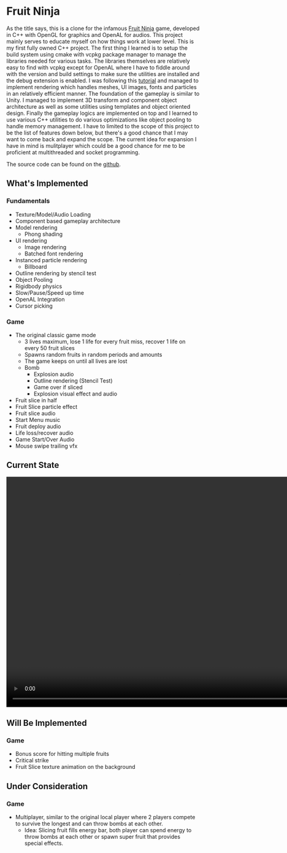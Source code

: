 # Fruit Ninja 
As the title says, this is a clone for the infamous [Fruit Ninja](https://en.wikipedia.org/wiki/Fruit_Ninja) game, developed in C++ with OpenGL for graphics and OpenAL for audios. This project mainly serves to educate myself on how things work at lower level. This is my first fully owned C++ project. The first thing I learned is to setup the build system using cmake with vcpkg package manager to manage the libraries needed for various tasks. The libraries themselves are relatively easy to find with vcpkg except for OpenAL where I have to fiddle around with the version and build settings to make sure the utilities are installed and the debug extension is enabled. I was following this [tutorial](https://learnopengl.com/Getting-started/OpenGL) and managed to implement rendering which handles meshes, UI images, fonts and particles in an relatively efficient manner. The foundation of the gameplay is similar to Unity. I managed to implement 3D transform and component object architecture as well as some utilities using templates and object oriented design. Finally the gameplay logics are implemented on top and I learned to use various C++ utilities to do various optimizations like object pooling to handle memory management. I have to limited to the scope of this project to be the list of features down below, but there's a good chance that I may want to come back and expand the scope. The current idea for expansion I have in mind is mulitplayer which could be a good chance for me to be proficient at multithreaded and socket programming.

The source code can be found on the [github](https://github.com/DiceSpinner/FruitNinja).

## What's Implemented
### Fundamentals
- Texture/Model/Audio Loading
- Component based gameplay architecture
- Model rendering
    - Phong shading
- UI rendering
    - Image rendering
    - Batched font rendering
- Instanced particle rendering
    - Billboard
- Outline rendering by stencil test
- Object Pooling
- Rigidbody physics
- Slow/Pause/Speed up time
- OpenAL Integration
- Cursor picking
### Game
- The original classic game mode
    - 3 lives maximum, lose 1 life for every fruit miss, recover 1 life on every 50 fruit slices
    - Spawns random fruits in random periods and amounts
    - The game keeps on until all lives are lost
    - Bomb
        - Explosion audio
        - Outline rendering (Stencil Test)
        - Game over if sliced
        - Explosion visual effect and audio
- Fruit slice in half
- Fruit Slice particle effect
- Fruit slice audio
- Start Menu music
- Fruit deploy audio
- Life loss/recover audio
- Game Start/Over Audio
- Mouse swipe trailing vfx

## Current State
<video width="900" height="600" controls>
  <source src="../mp4s/fruit_ninja.mp4" type="video/mp4">
</video>

## Will Be Implemented
### Game
- Bonus score for hitting multiple fruits
- Critical strike
- Fruit Slice texture animation on the background  
  
## Under Consideration
### Game
- Multiplayer, similar to the original local player where 2 players compete to survive the longest and can throw bombs at each other.
    - Idea: Slicing fruit fills energy bar, both player can spend energy to throw bombs at each other or spawn super fruit that provides special effects.